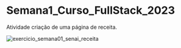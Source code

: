 # Semana1_Curso_FullStack_2023
Atividade criação de uma página de receita.


![exercicio_semana01_senai_receita](https://user-images.githubusercontent.com/66334943/216734802-35094ce6-e94a-46f3-a95b-6f233225b524.png)


